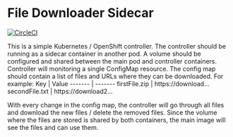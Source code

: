 # File Downloader Sidecar

[![CircleCI](https://circleci.com/gh/scholzj/file-downloader-sidecar.svg?style=svg)](https://circleci.com/gh/scholzj/file-downloader-sidecar)

This is a simple Kubernetes / OpenShift controller. The controller should be running as a sidecar container in another pod. A volume should be configured and shared between the main pod and controller containers. Controller will monitoring a single ConfigMap resource. The config map should contain a list of files and URLs where they can be downloaded. For example:
Key     | Value
------- | -------
firstFile.zip | https://download...
secondFile.txt | https://download2...

With every change in the config map, the controller will go through all files and download the new files / delete the removed files. Since the volume where the files are stored is shared by both containers, the main image will see the files and can use them.
